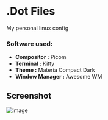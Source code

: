 # .Dot Files

My personal linux config

### Software used:
* **Compositor      :** Picom
* **Terminal        :** Kitty
* **Theme           :** Materia Compact Dark
* **Window Manager  :** Awesome WM

## Screenshot

![image](https://user-images.githubusercontent.com/83569579/175459660-38ee1537-96ed-40e5-bd36-53110fad5a97.png)
